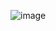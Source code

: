


![image](https://github.com/AhmedIsmail0/Projects_With_OOP-/assets/128553819/30be18ec-7820-4ba8-be28-1700537f6f22)
